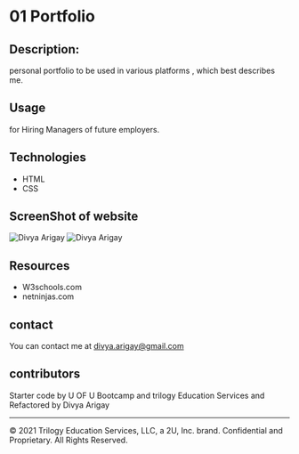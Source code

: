 # 01 Portfolio

## Description:
personal portfolio to be used in various platforms , which best describes me.

## Usage
for Hiring Managers of future employers.

## Technologies
- HTML
- CSS

## ScreenShot of website
![Divya Arigay](C:\Users\divya\Desktop\Divya\homework\Portfolio\portfolio1)
![Divya Arigay](C:\Users\divya\Desktop\Divya\homework\Portfolio\portfolio2)

## Resources
- W3schools.com
- netninjas.com

## contact
You can contact me at divya.arigay@gmail.com

## contributors
Starter code by U OF U Bootcamp and trilogy Education Services and Refactored by Divya Arigay

- - -
© 2021 Trilogy Education Services, LLC, a 2U, Inc. brand. Confidential and Proprietary. All Rights Reserved.
